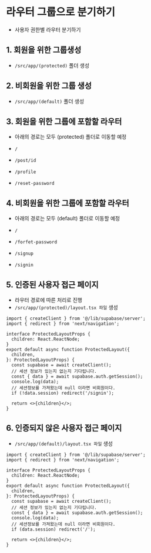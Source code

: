 # 라우터 그룹으로 분기하기

- 사용자 권한별 라우터 분기하기

## 1. 회원을 위한 그룹생성

- `/src/app/(protected)` 폴더 생성

## 2. 비회원을 위한 그룹 생성

- `/src/app/(default)` 폴더 생성

## 3. 회원을 위한 그룹에 포함할 라우터

- 아래의 경로는 모두 (protected) 폴더로 이동할 예정

- `/`
- `/post/id`
- `/profile`
- `/reset-password`

## 4. 비회원을 위한 그룹에 포함할 라우터

- 아래의 경로는 모두 (default) 폴더로 이동할 예정

- `/`
- `/forfet-password`
- `/signup`
- `/signin`

## 5. 인증된 사용자 접근 페이지

- 라우터 경로에 따른 처리로 진행
- `/src/app/(protected)/layout.tsx 파일` 생성

```tsx
import { createClient } from '@/lib/supabase/server';
import { redirect } from 'next/navigation';

interface ProtectedLayoutProps {
  children: React.ReactNode;
}
export default async function ProtectedLayout({
  children,
}: ProtectedLayoutProps) {
  const supabase = await createClient();
  // 세션 정보가 있는지 없는지 기다립니다.
  const { data } = await supabase.auth.getSession();
  console.log(data);
  // 세션정보를 가져왔는데 null 이라면 비회원이다.
  if (!data.session) redirect('/signin');

  return <>{children}</>;
}
```

## 6. 인증되지 않은 사용자 접근 페이지

- `/src/app/(default)/layout.tsx 파일` 생성

```tsx
import { createClient } from '@/lib/supabase/server';
import { redirect } from 'next/navigation';

interface ProtectedLayoutProps {
  children: React.ReactNode;
}
export default async function ProtectedLayout({
  children,
}: ProtectedLayoutProps) {
  const supabase = await createClient();
  // 세션 정보가 있는지 없는지 기다립니다.
  const { data } = await supabase.auth.getSession();
  console.log(data);
  // 세션정보를 가져왔는데 null 이라면 비회원이다.
  if (data.session) redirect('/');

  return <>{children}</>;
}
```
